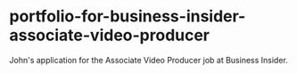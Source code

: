 # portfolio-for-business-insider-associate-video-producer
John's application for the Associate Video Producer job at Business Insider.
